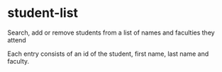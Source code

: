 # student-list
Search, add or remove students from a list of names and faculties they attend

Each entry consists of an id of the student, first name, last name and faculty. 
